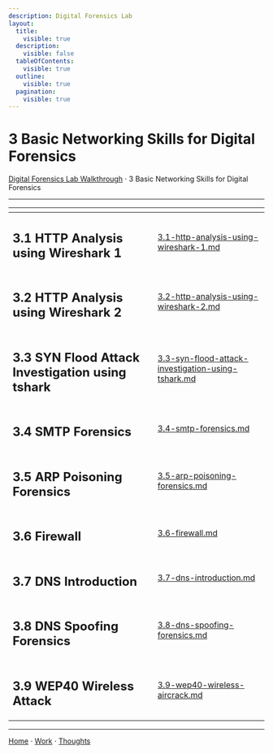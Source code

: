 ```yaml
---
description: Digital Forensics Lab
layout:
  title:
    visible: true
  description:
    visible: false
  tableOfContents:
    visible: true
  outline:
    visible: true
  pagination:
    visible: true
---
```


# 3 Basic Networking Skills for Digital Forensics

[Digital Forensics Lab Walkthrough](../) ⋅ 3 Basic Networking Skills for Digital Forensics

***

<table data-view="cards"><thead><tr><th></th><th data-hidden data-card-target data-type="content-ref"></th></tr></thead><tbody><tr><td><h2>3.1 HTTP Analysis using Wireshark 1</h2></td><td><a href="3.1-http-analysis-using-wireshark-1.md">3.1-http-analysis-using-wireshark-1.md</a></td></tr><tr><td><h2>3.2 HTTP Analysis using Wireshark 2</h2></td><td><a href="3.2-http-analysis-using-wireshark-2.md">3.2-http-analysis-using-wireshark-2.md</a></td></tr><tr><td><h2>3.3 SYN Flood Attack Investigation using tshark</h2></td><td><a href="3.3-syn-flood-attack-investigation-using-tshark.md">3.3-syn-flood-attack-investigation-using-tshark.md</a></td></tr><tr><td><h2>3.4 SMTP Forensics</h2></td><td><a href="3.4-smtp-forensics.md">3.4-smtp-forensics.md</a></td></tr><tr><td><h2>3.5 ARP Poisoning Forensics</h2></td><td><a href="3.5-arp-poisoning-forensics.md">3.5-arp-poisoning-forensics.md</a></td></tr><tr><td><h2>3.6 Firewall</h2></td><td><a href="3.6-firewall.md">3.6-firewall.md</a></td></tr><tr><td><h2>3.7 DNS Introduction</h2></td><td><a href="3.7-dns-introduction.md">3.7-dns-introduction.md</a></td></tr><tr><td><h2>3.8 DNS Spoofing Forensics</h2></td><td><a href="3.8-dns-spoofing-forensics.md">3.8-dns-spoofing-forensics.md</a></td></tr><tr><td><h2>3.9 WEP40 Wireless Attack</h2></td><td><a href="3.9-wep40-wireless-aircrack.md">3.9-wep40-wireless-aircrack.md</a></td></tr></tbody></table>

***

[Home](https://app.gitbook.com/o/0kO27okC5uVB9ALX3rho/s/036xtfEIzcEdGegONXWM/) ⋅ [Work](https://app.gitbook.com/o/0kO27okC5uVB9ALX3rho/s/WaFS755Q4sf02CxLcghQ/) ⋅ [Thoughts](https://app.gitbook.com/o/0kO27okC5uVB9ALX3rho/s/s4QQPMntQ25hmJToKSOu/)
